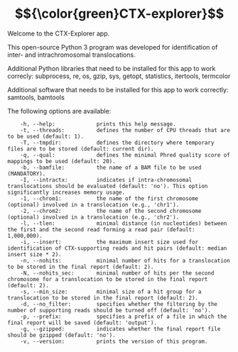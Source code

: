 # $${\color{green}CTX-explorer}$$

Welcome to the CTX-Explorer app. 

This open-source Python 3 program was developed for identification of inter- and intrachromosomal translocations.

Additional Python libraries that need to be installed for this app to work correcly:
subprocess, re, os, gzip, sys, getopt, statistics, itertools, termcolor

Additional software that needs to be installed for this app to work correctly:
samtools, bamtools

The following options are available:

        -h, --help:             prints this help message.
        -t, --threads:          defines the number of CPU threads that are to be used (default: 1).
        -T, --tmpdir:           defines the directory where temporary files are to be stored (default: current dir).
        -q, --qual:             defines the minimal Phred quality score of mappings to be used (default: 20).
        -b, --bamfile:          the name of a BAM file to be used (MANDATORY).
        -I, --intractx:         indicates if intra-chromosomal translocations should be evaluated (default: 'no'). This option significantly increases memory usage.
        -1, --chrom1:           the name of the first chromosome (optional) involved in a translocation (e.g., 'chr1').
        -2, --chrom2:           the name of the second chromosome (optional) involved in a translocation (e.g., 'chr2').
        -l, --tlen:             minimal distance (in nucleotides) between the first and the second read forming a read pair (default: 1,000,000).
        -i, --insert:           the maximum insert size used for identification of CTX-supporting reads and hit pairs (default: median insert size * 2).
        -n, --nohits:           minimal number of hits for a translocation to be stored in the final report (default: 2).
        -N, --nohits_sec:       minimal number of hits per the second chromosome for a translocation to be stored in the final report (default: 2).
        -s, --min_size:         minimal size of a hit group for a translocation to be stored in the final report (default: 2).
        -d, --no_filter:        specifies whether the filtering by the number of supporting reads should be turned off (default: 'no').
        -p, --prefix:           specifies a prefix of a file in which the final report will be saved (default: 'output').
        -g, --gzipped:          indicates whether the final report file should be gzipped (default: 'no').
        -v, --version:          prints the version of this program.

